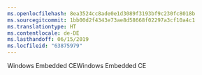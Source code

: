 ```yaml
---
ms.openlocfilehash: 8ea3524cc8ade0e1d3089f3193bf9c230fc8018b
ms.sourcegitcommit: 1bb00d2f4343e73ae8d58668f02297a3cf10a4c1
ms.translationtype: HT
ms.contentlocale: de-DE
ms.lasthandoff: 06/15/2019
ms.locfileid: "63875979"
---
```

<span data-ttu-id="2d6a3-101">Windows Embedded CE</span><span class="sxs-lookup"><span data-stu-id="2d6a3-101">Windows Embedded CE</span></span>